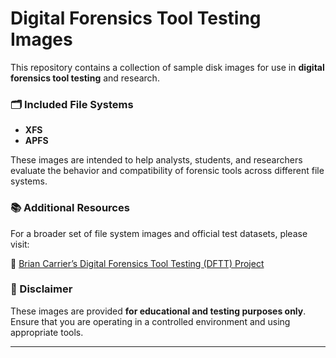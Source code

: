 # Digital Forensics Tool Testing Images

This repository contains a collection of sample disk images for use in **digital forensics tool testing** and research.

### 🗂️ Included File Systems
- **XFS**
- **APFS**

These images are intended to help analysts, students, and researchers evaluate the behavior and compatibility of forensic tools across different file systems.

### 📚 Additional Resources

For a broader set of file system images and official test datasets, please visit:

🔗 [Brian Carrier’s Digital Forensics Tool Testing (DFTT) Project](https://dftt.sourceforge.net/)

### 📌 Disclaimer

These images are provided **for educational and testing purposes only**. Ensure that you are operating in a controlled environment and using appropriate tools.

---


